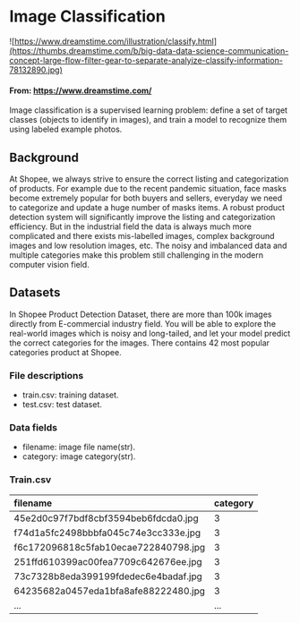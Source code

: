 # Image Classification
![https://www.dreamstime.com/illustration/classify.html](https://thumbs.dreamstime.com/b/big-data-data-science-communication-concept-large-flow-filter-gear-to-separate-analyize-classify-information-78132890.jpg)
#### From: https://www.dreamstime.com/ 
Image classification is a supervised learning problem: define a set of target classes (objects to identify in images), and train a model to recognize them using labeled example photos.

## Background
At Shopee, we always strive to ensure the correct listing and categorization of products. For example due to the recent pandemic situation, face masks become extremely popular for both buyers and sellers, everyday we need to categorize and update a huge number of masks items. A robust product detection system will significantly improve the listing and categorization efficiency. But in the industrial field the data is always much more complicated and there exists mis-labelled images, complex background images and low resolution images, etc. The noisy and imbalanced data and multiple categories make this problem still challenging in the modern computer vision field.
## Datasets
In Shopee Product Detection Dataset, there are more than 100k images directly from E-commercial industry field. You will be able to explore the real-world images which is noisy and long-tailed, and let your model predict the correct categories for the images. There contains 42 most popular categories product at Shopee.

### File descriptions
- train.csv: training dataset.
- test.csv: test dataset.

### Data fields
- filename: image file name(str).
- category: image category(str).

### Train.csv
| filename | category  | 
| :---   | :-- |
| 45e2d0c97f7bdf8cbf3594beb6fdcda0.jpg | 3 |
| f74d1a5fc2498bbbfa045c74e3cc333e.jpg | 3 |
| f6c172096818c5fab10ecae722840798.jpg | 3 |
| 251ffd610399ac00fea7709c642676ee.jpg | 3 |
| 73c7328b8eda399199fdedec6e4badaf.jpg | 3 |
| 64235682a0457eda1bfa8afe88222480.jpg | 3 |
| ... | ... |
